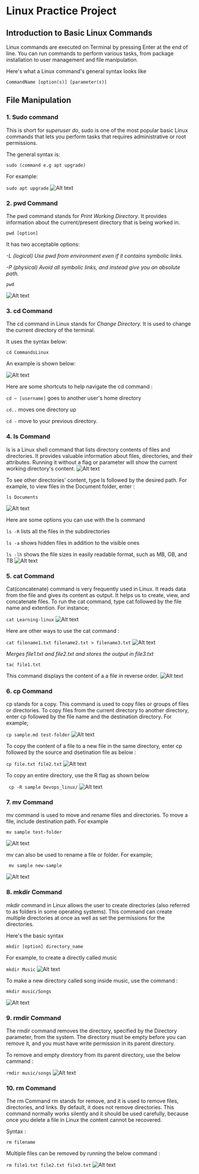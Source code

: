 # Linux Practice Project
## Introduction to Basic Linux Commands
Linux commands  are executed on Terminal by pressing Enter at the end of line. You can run commands to perform various tasks, from package installation to user management and file manipulation.

Here's what a Linux command's general syntax looks like

```CommandName [option(s)] [parameter(s)]``` 

## File Manipulation
### 1. Sudo command 
This is short for *superuser do*, sudo is one of the most popular basic Linux commands that lets you perform tasks that requires administrative or root permissions.

The general syntax is:

```sudo (command e.g apt upgrade) ```

For example:

```sudo apt upgrade```
![Alt text](<Images/Screenshot 2023-11-15 151413.png>)

### 2. pwd Command
The pwd command stands for *Print Working Directory*. It provides information about the current/present directory that is being worked in.

```pwd [option]```

It has two acceptable options:

*-L (logical) Use pwd from environment even if it contains symbolic links.*

*-P (physical) Avoid all symbolic links, and instead give you an absolute path.*

```pwd```

![Alt text](<Images/Screenshot 2023-11-15 153229.png>)

### 3. cd Command
The cd command in Linux stands for *Change Directory.* It is used to change the current directory of the terminal.

It uses the syntax below:

```cd CommandsLinux```

An example is shown below:

![Alt text](<Images/Screenshot 2023-11-15 154303.png>)

Here are some shortcuts to help navigate the cd command :

```cd ~ [username]``` goes to another user's home directory

```cd..``` moves one directory up

```cd -``` move to your previous directory.

### 4. ls Command

ls is a Linux shell command that lists directory contents of files and directories. It provides valuable information about files, directories, and their attributes. Running it without a flag or parameter will show the current working directory's content.
![Alt text](<Images/Screenshot 2023-11-15 154945.png>)


To see other directories' content, type ls followed by the desired path. For example, to view files in the Document folder, enter :

```ls Documents```

![Alt text](<Images/Screenshot 2023-11-15 155415.png>)

Here are some options you can use with the ls command

```ls -R``` lists all the files in the subdirectories

```ls -a``` shows hidden files in addition to the visible ones

```ls -lh``` shows the file sizes in easily readable format, such as MB, GB, and TB
![Alt text](<Images/Screenshot 2023-11-15 160213.png>)

### 5. cat Command
Cat(concatenate) command is very frequently used in Linux. It reads data from the file and gives its content as output. It helps us to create, view, and concatenate files. To run the cat command, type cat followed by the file name and extention. For instance;

```cat Learning-linux```
![Alt text](<Images/Screenshot 2023-11-15 163548.png>)


Here are other ways to use the cat command :

```cat filename1.txt filename2.txt > filename3.txt```
![Alt text](<Images/Screenshot 2023-11-15 163918.png>)

*Merges file1.txt and file2.txt and stores the output in file3.txt*

```tac file1.txt```

This command displays the content of a a file in reverse order.
![Alt text](<Images/Screenshot 2023-11-15 165221.png>)

### 6. cp Command
cp stands for a copy. This command is used to copy files or groups of files or directories. To copy files from the current directory to another directory, enter cp followed by the file name and the destination directory. For example;

```cp sample.md test-folder```
![Alt text](<Images/Screenshot 2023-11-15 170127.png>)

To copy the content of a file to a new file in the same directory, enter cp followed by the source and dsetination file as below :

```cp file.txt file2.txt```
![Alt text](<Images/Screenshot 2023-11-15 170628.png>)

To copy an entire directory, use the R flag as shown below

``` cp -R sample Devops_linux/```
![Alt text](<Images/Screenshot 2023-11-15 171809.png>)

### 7. mv Command
mv command is used to move and rename files and directories. To move a file, include destination path. For example

```mv sample test-folder```

![Alt text](<Images/Screenshot 2023-11-15 173357.png>)

mv can also be used to rename a file or folder. For example;

``` mv sample new-sample```

![Alt text](<Images/Screenshot 2023-11-15 173907.png>)

### 8. mkdir Command
mkdir command in Linux allows the user to create directories (also referred to as folders in some operating systems). This command can create multiple directories at once as well as set the permissions for the directories.

Here's the basic syntax

```mkdir [option] directory_name```

For example, to create a directly called music

```mkdir Music```
![Alt text](<Images/Screenshot 2023-11-15 175321.png>)

To make a new directory called song inside music, use the command :

```mkdir music/Songs```

![Alt text](<Images/Screenshot 2023-11-15 175759.png>)

### 9. rmdir Command
The rmdir command removes the directory, specified by the Directory parameter, from the system. The directory must be empty before you can remove it, and you must have write permission in its parent directory.

To remove and empty dirextory from its parent directory, use the below cammand :

```rmdir music/songs```
![Alt text](<Images/Screenshot 2023-11-15 180634.png>)

### 10. rm Command
The rm Command rm stands for remove, and it is used to remove files, directories, and links. By default, it does not remove directories. This command normally works silently and it should be used carefully, because once you delete a file in Linux the content cannot be recovered.

Syntax :

```rm filename```

Multiple files can be removed by running the below command :

```rm file1.txt file2.txt file3.txt```
![Alt text](<Images/Screenshot 2023-11-15 180957.png>)












